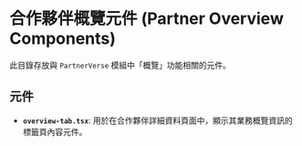 # 合作夥伴概覽元件 (Partner Overview Components)

此目錄存放與 `PartnerVerse` 模組中「概覽」功能相關的元件。

## 元件

- **`overview-tab.tsx`**: 用於在合作夥伴詳細資料頁面中，顯示其業務概覽資訊的標籤頁內容元件。
